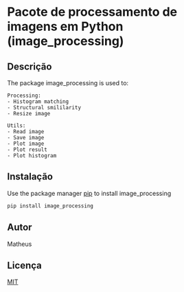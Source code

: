 # Pacote de processamento de imagens em Python (image_processing)

## Descrição  
The package image_processing is used to:

    Processing:
 	- Histogram matching  
	- Structural smililarity  
 	- Resize image
  
    Utils:
    - Read image  
    - Save image  
    - Plot image  
    - Plot result  
    - Plot histogram  
 
## Instalação

Use the package manager [pip](https://pip.pypa.io/en/stable/) to install image_processing

```bash
pip install image_processing
```

## Autor
Matheus

## Licença
[MIT](https://choosealicense.com/licenses/mit/)

